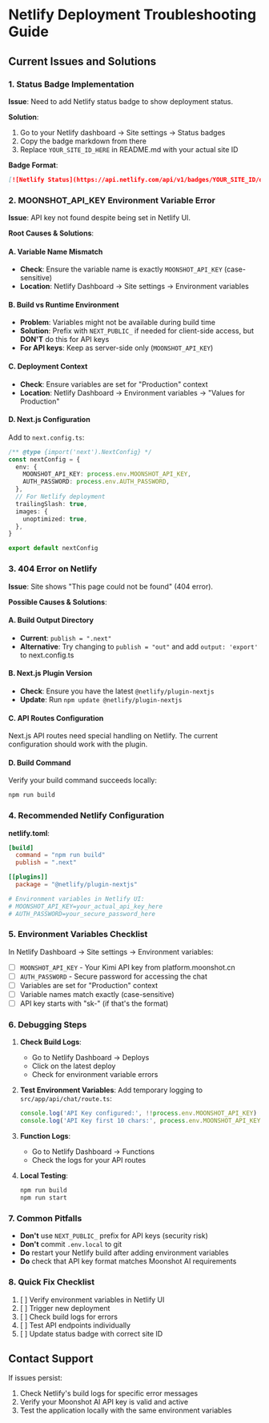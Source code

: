 # Netlify Deployment Troubleshooting Guide

## Current Issues and Solutions

### 1. Status Badge Implementation

**Issue**: Need to add Netlify status badge to show deployment status.

**Solution**:
1. Go to your Netlify dashboard → Site settings → Status badges
2. Copy the badge markdown from there
3. Replace `YOUR_SITE_ID_HERE` in README.md with your actual site ID

**Badge Format**:
```markdown
[![Netlify Status](https://api.netlify.com/api/v1/badges/YOUR_SITE_ID/deploy-status)](https://app.netlify.com/sites/kimichatapp/deploys)
```

### 2. MOONSHOT_API_KEY Environment Variable Error

**Issue**: API key not found despite being set in Netlify UI.

**Root Causes & Solutions**:

#### A. Variable Name Mismatch
- **Check**: Ensure the variable name is exactly `MOONSHOT_API_KEY` (case-sensitive)
- **Location**: Netlify Dashboard → Site settings → Environment variables

#### B. Build vs Runtime Environment
- **Problem**: Variables might not be available during build time
- **Solution**: Prefix with `NEXT_PUBLIC_` if needed for client-side access, but **DON'T** do this for API keys
- **For API keys**: Keep as server-side only (`MOONSHOT_API_KEY`)

#### C. Deployment Context
- **Check**: Ensure variables are set for "Production" context
- **Location**: Netlify Dashboard → Environment variables → "Values for Production"

#### D. Next.js Configuration
Add to `next.config.ts`:
```typescript
/** @type {import('next').NextConfig} */
const nextConfig = {
  env: {
    MOONSHOT_API_KEY: process.env.MOONSHOT_API_KEY,
    AUTH_PASSWORD: process.env.AUTH_PASSWORD,
  },
  // For Netlify deployment
  trailingSlash: true,
  images: {
    unoptimized: true,
  },
}

export default nextConfig
```

### 3. 404 Error on Netlify

**Issue**: Site shows "This page could not be found" (404 error).

**Possible Causes & Solutions**:

#### A. Build Output Directory
- **Current**: `publish = ".next"`
- **Alternative**: Try changing to `publish = "out"` and add `output: 'export'` to next.config.ts

#### B. Next.js Plugin Version
- **Check**: Ensure you have the latest `@netlify/plugin-nextjs`
- **Update**: Run `npm update @netlify/plugin-nextjs`

#### C. API Routes Configuration
Next.js API routes need special handling on Netlify. The current configuration should work with the plugin.

#### D. Build Command
Verify your build command succeeds locally:
```bash
npm run build
```

### 4. Recommended Netlify Configuration

**netlify.toml**:
```toml
[build]
  command = "npm run build"
  publish = ".next"

[[plugins]]
  package = "@netlify/plugin-nextjs"

# Environment variables in Netlify UI:
# MOONSHOT_API_KEY=your_actual_api_key_here
# AUTH_PASSWORD=your_secure_password_here
```

### 5. Environment Variables Checklist

In Netlify Dashboard → Site settings → Environment variables:

- [ ] `MOONSHOT_API_KEY` - Your Kimi API key from platform.moonshot.cn
- [ ] `AUTH_PASSWORD` - Secure password for accessing the chat
- [ ] Variables are set for "Production" context
- [ ] Variable names match exactly (case-sensitive)
- [ ] API key starts with "sk-" (if that's the format)

### 6. Debugging Steps

1. **Check Build Logs**:
   - Go to Netlify Dashboard → Deploys
   - Click on the latest deploy
   - Check for environment variable errors

2. **Test Environment Variables**:
   Add temporary logging to `src/app/api/chat/route.ts`:
   ```typescript
   console.log('API Key configured:', !!process.env.MOONSHOT_API_KEY)
   console.log('API Key first 10 chars:', process.env.MOONSHOT_API_KEY?.substring(0, 10))
   ```

3. **Function Logs**:
   - Go to Netlify Dashboard → Functions
   - Check the logs for your API routes

4. **Local Testing**:
   ```bash
   npm run build
   npm run start
   ```

### 7. Common Pitfalls

- **Don't** use `NEXT_PUBLIC_` prefix for API keys (security risk)
- **Don't** commit `.env.local` to git
- **Do** restart your Netlify build after adding environment variables
- **Do** check that API key format matches Moonshot AI requirements

### 8. Quick Fix Checklist

1. [ ] Verify environment variables in Netlify UI
2. [ ] Trigger new deployment
3. [ ] Check build logs for errors
4. [ ] Test API endpoints individually
5. [ ] Update status badge with correct site ID

## Contact Support

If issues persist:
1. Check Netlify's build logs for specific error messages
2. Verify your Moonshot AI API key is valid and active
3. Test the application locally with the same environment variables